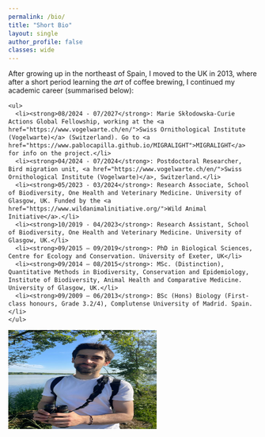 ```yaml
---
permalink: /bio/
title: "Short Bio"
layout: single
author_profile: false
classes: wide
---
```


<div class="bio-content">
  <div class="bio-text">
    After growing up in the northeast of Spain, I moved to the UK in 2013, where after a short period learning the <em>art</em> of coffee brewing, I continued my academic career (summarised below):

    <ul>
      <li><strong>08/2024 - 07/2027</strong>: Marie Skłodowska-Curie Actions Global Fellowship, working at the <a href="https://www.vogelwarte.ch/en/">Swiss Ornithological Institute (Vogelwarte)</a> (Switzerland). Go to <a href="https://www.pablocapilla.github.io/MIGRALIGHT">MIGRALIGHT</a> for info on the project.</li>
      <li><strong>04/2024 - 07/2024</strong>: Postdoctoral Researcher, Bird migration unit, <a href="https://www.vogelwarte.ch/en/">Swiss Ornithological Institute (Vogelwarte)</a>, Switzerland.</li>
      <li><strong>05/2023 - 03/2024</strong>: Research Associate, School of Biodiversity, One Health and Veterinary Medicine. University of Glasgow, UK. Funded by the <a href="https://www.wildanimalinitiative.org/">Wild Animal Initiative</a>.</li>
      <li><strong>10/2019 - 04/2023</strong>: Research Assistant, School of Biodiversity, One Health and Veterinary Medicine. University of Glasgow, UK.</li>
      <li><strong>09/2015 – 09/2019</strong>: PhD in Biological Sciences, Centre for Ecology and Conservation. University of Exeter, UK</li>
      <li><strong>09/2014 – 08/2015</strong>: MSc. (Distinction), Quantitative Methods in Biodiversity, Conservation and Epidemiology, Institute of Biodiversity, Animal Health and Comparative Medicine. University of Glasgow, UK.</li>
      <li><strong>09/2009 – 06/2013</strong>: BSc (Hons) Biology (First-class honours, Grade 3.2/4), Complutense University of Madrid. Spain.</li>
    </ul>
  </div>

  <div class="bio-image">
    <img src="/assets/images/bio/20230610-profile-00042.jpeg" alt="Your Image" width="300" height="200">
  </div>
</div>
